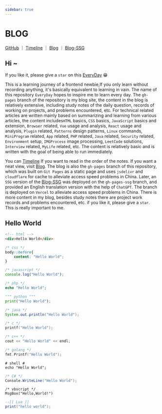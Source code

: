 ```yaml
---
sidebar: true
---
```


# BLOG

[GitHub](https://github.com/WindrunnerMax/EveryDay) ｜ [Timeline](https://github.com/WindrunnerMax/EveryDay/blob/master/CATALOG.md) ｜ [Blog](https://blog.touchczy.top/) ｜ [Blog-SSG](https://blog-ssg.touchczy.top/)

## Hi ~

If you like it, please give a `star` on this [EveryDay](https://github.com/WindrunnerMax/EveryDay) 😁

This is a learning journey of a frontend newbie,If you only learn without recording anything, it's basically equivalent to learning in vain. The name of this repository `EveryDay` hopes to inspire me to learn every day. The `gh-pages` branch of the repository is my blog site, the content in the blog is relatively extensive, including study notes of the daily question, records of working on projects, and problems encountered, etc. For technical related articles are written mainly based on summarizing and learning from various articles, the content includes`HTML` basics, `CSS` basics, `JavaScript` basics and extension, `Browser` related, `Vue` usage and analysis, `React` usage and analysis, `Plugin` related, `Patterns` design patterns, `Linux` commands, `MiniProgram` related, `App` related, `PHP` related, `Java` related, `Security` related, `Environment` setup, `IMGProcess` image processing, `LeetCode` solutions, `Interview` related, `MyLife` related, etc. The content is relatively basic and is written with the goal of being able to run immediately. 

You can [Timeline](https://github.com/WindrunnerMax/EveryDay/blob/master/CATALOG.md) If you want to read in the order of the notes. If you want a neat view, visit [Blog](https://blog.touchczy.top/). The blog is also the `gh-pages` branch of this repository, which was built on `Git Pages` as a static page and uses `jsdelivr` and `cloudflare` for cache to alleviate access speed problems in China. Later, an `SSG` version of the [Blog-SSG](https://blog-ssg.touchczy.top/) was deployed on the `gh-pages-ssg` branch, and provided an English translation version with the help of `ChatGPT`. The branch is deployed on `Vercel` to alleviate access speed problems in China. There is more content in my blog, besides study notes there are project work records and problems encountered, etc. if you like it, please give a `star`. This is really important to me.

## Hello World

```html
<!-- html -->
<div>Hello World</div>
```

```css
/* css */
body::before{
    content: "Hello World";
}
```

```javascript
/* javascript */
console.log("Hello World");
```

```php
/* php */
echo "Hello World";
```

```python
""" python """
print("Hello World");
```

```java
/* java */
System.out.println("Hello World");
```

```c
/* c */
printf("Hello World");
```

```c++
/* c++ */
cout << "Hello World" << endl;
```

```go
/* golang */
fmt.Printf("Hello World");
```

```shell
# shell #
echo "Hello World";
```

```c#
/* C# */
Console.WriteLine("Hello World");
```

```vbscript
/* vbscript */
MsgBox("Hello,World!")
```

```lua
--[[ Lua ]]
print("hello world");
```
